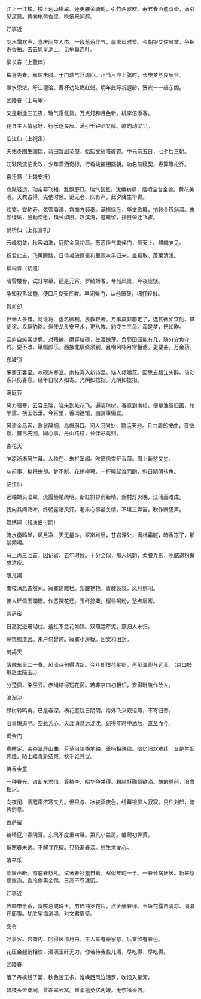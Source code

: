 <!-- { "loadSidebar": true } -->
江上一江楼，楼上远山横翠。还更腰金骑鹤，引竹西歌吹。寿君春酒遣双壶，满引见深意。肯向龟荷香里，唤侬来同醉。

好事近

剑水霭欢声，喜庆间生人杰。一段葱葱佳气，扇熏风时节。今朝银艾佐琴堂，争把寿香祐。去去凤皇池上，见龟巢连叶。

柳长春（上董倅）

梅喜先春，雁惊未腊。于门瑞气浮周匝。正当月应上弦时，长庚梦与良辰合。

螺水恩浓。旴江德洽。寿杯劝处燃红蜡。明年此际祝遐龄，贺宾一一趋东阁。

武陵春（上马宰）

又是新逢三五夜，瑞气霭氤氲。万点灯和月色新。桃李倍添春。

花县主人情思好，行乐逐良辰。满引千钟酒又醇。歌韵动梁尘。

临江仙（上祝丞）

天祐炎图生国瑞，蓝田暂屈英僚。始知文宿降璇霄。中元前五日，七夕后三朝。

江斅风流临此政，少年潇洒奇标。行看峻擢相熙朝。功名前稷契，寿算等松乔。

喜迁莺（上魏安抚）

商飚轻透。动帘幕飞梧，乱飘庭□。瑞气氤氲，沈檀初爇，烟喷宝台金兽。黄花美酒。天教占得，先他时候。诞元老，庆有声，此夕降生华胄。

欢笑。宜称寿。弦管鼎沸，宫商方频奏。满捧瑶卮，华堂歌舞，拍转金钗斜溜。朱颜绿鬓，殷勤深愿，镇长如旧。叹滨海，道难留，指日荣迁飞骤。

鹊桥仙（上张宣机）

云峰初敛，秋容如洗，庭院金风初扇。葱葱佳气霭侯门，信天上、麒麟乍见。

祝君此去，飞黄腾踏，日侍凝旒邃冕和羹调味早归来，坐看取、蓬莱清浅。

柳梢青（拾遗）

晴雪楼台，试灯帘幕，适是元宵。罗绮娇春，帝城风景，今夜应饶。

争知我系如匏，便□月良天任教。早闭柴门，从他箫鼓，细打轻敲。

贺新郎

世谛人多错。阿谁将、虚名微利，放教轻著。万事莫非前定了，选甚微如饮酌。算徒诧、龙韬豹略。纵使龙头安尺木，更从教、豹变生三角。浑是梦，恍如昨。

吾庐自笑常虚廓。对残编、磨穿枯砚，生涯微薄。负郭田园能有几，随分安负守约。要不改、箪瓢颜乐。西掖北扉终须到，且嘲风咏月常相谑。更要甚，万金药。

东坡引

茅斋无客至。冰砚冻寒泚。南枝喜入新诗里。恼人频嚼蕊。因思去腊江头醉。倚动客兴伤春意。经年自叹人如寄。光阴如捻指。光阴如捻指。

满庭芳

风力驱寒，云容呈瑞，晓来到处花飞。遍装琼树，春意到南枝。便是渔蓑旧画，纶竿重、横玉低垂。今宵里，香闺邃馆，幽赏事偏宜。

风流金马客，歌鬟醉拥，乌帽斜□。问人间何处，鹏运天池。且共周郎按曲，音微误、首已先回。同心事，丹山路稳，长伴彩鸾归。

杏花天

乍凉淅淅风生幕。人独在、朱栏翠阁。吹箫信杳炉香薄。眉上新愁又觉。

从前事、拟将拚却。梦不断、花梢柳萼。一杯睡起谁同酌。斜日阴阴转角。

临江仙

远岫螺头湿翠，流霞赪尾疏明。断虹斜界雨新晴。烟村灯火晚，江浦画难成。

我向其间泛叶，终朝露渚风汀。老来心事最关情。不堪三弄笛，吹作断肠声。

辊绣球（和康伯可韵）

流水奏鸣琴，风月净、天无星斗。翠岚堆里，苍岩深处，满林霜腻，暗香冻了，那禁频嗅。

马上再三回首。因记省、去年时候。十分全似，那人风韵，柔腰弄影，冰腮退粉做成清瘦。

眼儿媚

南枝消息杳然间。寂寞倚雕栏。紫腰艳艳，青腰袅袅，风月俱闲。

佳人环佩玉瓓珊。作恶探花还。玉纤捻粟，樱唇呵粉，愁点眉弯。

菩萨蛮

日高犹恋珊瑚枕。羞红不忿花如锦。双燕运芹泥。燕归人未归。

纵饶梳洗罢。朱户何曾跨。寂寞小房栊。回文和泪封。

鹧鸪天

落魄东吴二十春。风流诗句得清新。今年却恨花星照，再见温卿与远真。（京口妓魁赵柔陈玉。）

分楚佩，染巫云。赤绳结得短花茵。若非京口初相识，安得毗陵作故人。

浪淘沙

绿树转鸣禽。已是春深。杨花庭院日阴阴。帘外飞来双语燕，不寄归音。

旧事懒追寻。空惹芳心。天涯消息远沈沈。记得年时中酒后，直至而今。

谒金门

春睡足。帘卷翠屏山曲。芳草沿阶横地轴。垂杨相映绿。暗忆旧欢难续。又是禁烟传烛。陌上踏青新结束。秋千谁共促。

侍香金童

一种春光，占断东君惜。算秾李、昭华争并得。粉腻酥融娇欲滴。端的尊前，旧曾相识。

向夜阑、酒醒霜浓寒又力。但只与、冰姿添夜色。绣幕银屏人寂寂。只许刘郎，暗传消息。

菩萨蛮

新晴庭户春阴薄。东风不度重帘幕。第几小兰房。雏莺初弄黄。

悄寒春未透。不解寻花柳。只恐渐春深。愁生求友心。

清平乐

紫箫声断。窗底春愁乱。试著春衫羞自看。窄似年时一半。一春长病厌厌。新来愁病重添。香冷倦熏金鸭，日高不卷珠帘。

好事近

齿颊带余香，罄咳总成珠玉。剪碎袖罗花片，点金觥春绿。玉鱼花露自清凉、涓涓在郎腹。犹胜望梅消渴，对文君眉蹙。

品令

好事客。宫商内、吟得风清月白。主人幸有豪家意，后堂煞有春色。

花压金翘俏相映，酒满玉纤无力。你若待我些儿酒，尽吃得、尽吃得。

武陵春

落了丹枫残了菊，秋色苦无多。谁唤西风泣泪罗，吹恨入星河。

碧枝头金粟闹，曾乖翠云窝。重柔檀英忆两娥。无奈冷香何。

